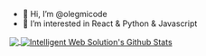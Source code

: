 - 👋 Hi, I’m @olegmicode
- 👀 I’m interested in React & Python & Javascript
<a href="https://github.com/olegmicode/olegmicode">
<img align="center" src="https://github-readme-stats.vercel.app/api/top-langs/?username=olegmicode&hide=blade&title_color=000000&text_color=c9cacc&icon_color=2bbc8a&bg_color=efefef&langs_count=8&layout=compact" />
</a>
<a href="https://github.com/olegmicode/olegmicode">
<img align="center" src="https://github-readme-stats.vercel.app/api?username=olegmicode&show_icons=true&count_private=true&title_color=000000&text_color=c9cacc&icon_color=2bbc8a&bg_color=efefef" alt="Intelligent Web Solution's Github Stats" />
</a>
